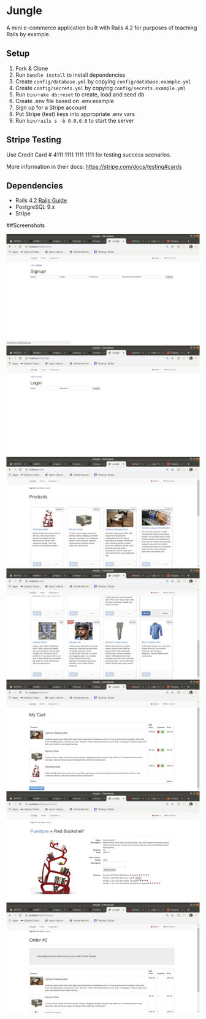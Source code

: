 # Jungle

A mini e-commerce application built with Rails 4.2 for purposes of teaching Rails by example.


## Setup

1. Fork & Clone
2. Run `bundle install` to install dependencies
3. Create `config/database.yml` by copying `config/database.example.yml`
4. Create `config/secrets.yml` by copying `config/secrets.example.yml`
5. Run `bin/rake db:reset` to create, load and seed db
6. Create .env file based on .env.example
7. Sign up for a Stripe account
8. Put Stripe (test) keys into appropriate .env vars
9. Run `bin/rails s -b 0.0.0.0` to start the server

## Stripe Testing

Use Credit Card # 4111 1111 1111 1111 for testing success scenarios.

More information in their docs: <https://stripe.com/docs/testing#cards>

## Dependencies

* Rails 4.2 [Rails Guide](http://guides.rubyonrails.org/v4.2/)
* PostgreSQL 9.x
* Stripe


##Screenshots

!["Screenshot of Signup page"](https://github.com/karinalop/jungle-rails/blob/master/docs/signup_page.png)
!["Screenshot of Login page"](https://github.com/karinalop/jungle-rails/blob/master/docs/login_page.png)
!["Screenshot of products listing page"](https://github.com/karinalop/jungle-rails/blob/master/docs/products_listing_page.png)
!["Screenshot of product listing showing Soldout products"](https://github.com/karinalop/jungle-rails/blob/master/docs/soldout_product.png)
!["Screenshot Full Cart Page"](https://github.com/karinalop/jungle-rails/blob/master/docs/full_cart_page.png)
!["Screenshot single product description and reviews page"](https://github.com/karinalop/jungle-rails/blob/master/docs/product_description_reviews_page.png)
!["Screenshot Receipt page"](https://github.com/karinalop/jungle-rails/blob/master/docs/order_receipt_page.png)

